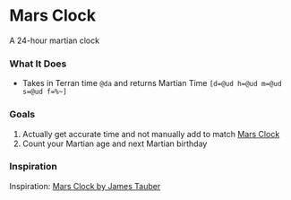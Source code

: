 # Mars Clock
A 24-hour martian clock

### What It Does
- Takes in Terran time `@da` and returns Martian Time `[d=@ud h=@ud m=@ud s=@ud f=%~]`

### Goals
1. Actually get accurate time and not manually add to match [Mars Clock](http://marsclock.com/)
2. Count your Martian age and next Martian birthday

### Inspiration
Inspiration: [Mars Clock by James Tauber](http://marsclock.com/)
